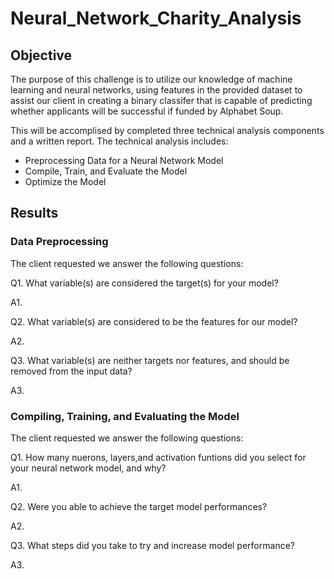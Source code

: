 # Neural_Network_Charity_Analysis

## Objective

The purpose of this challenge is to utilize our knowledge of machine learning and neural networks, using features in the provided dataset to assist our client in creating a binary classifer that is capable of predicting whether applicants will be successful if funded by Alphabet Soup.

This will be accomplised by completed three technical analysis components and a written report.  The technical analysis includes:
- Preprocessing Data for a Neural Network Model
- Compile, Train, and Evaluate the Model
- Optimize the Model

## Results 

### Data Preprocessing

The client requested we answer the following questions:

Q1. What variable(s) are considered the target(s) for your model?

A1.

Q2. What variable(s) are considered to be the features for our model?

A2.

Q3. What variable(s) are neither targets nor features, and should be removed from the input data?

A3.

### Compiling, Training, and Evaluating the Model

The client requested we answer the following questions:

Q1. How many nuerons, layers,and activation funtions did you select for your neural network model, and why?

A1.

Q2. Were you able to achieve the target model performances?

A2.

Q3. What steps did you take to try and increase model performance?

A3.
